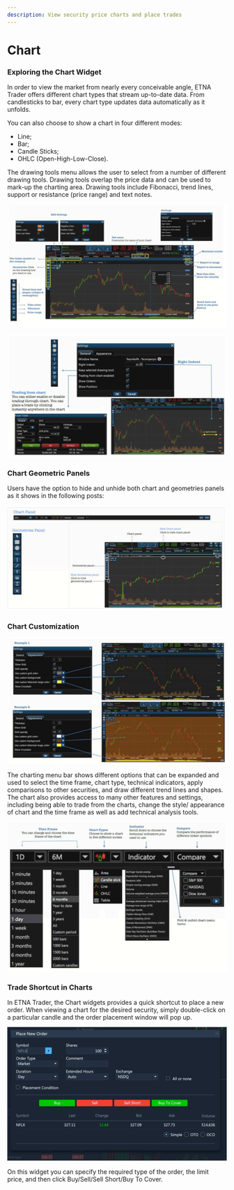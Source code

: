 ```yaml
---
description: View security price charts and place trades
---
```


# Chart

### Exploring the Chart Widget

In order to view the market from nearly every conceivable angle, ETNA Trader offers different chart types that stream up-to-date data. From candlesticks to bar, every chart type updates data automatically as it unfolds.

You can also choose to show a chart in four different modes:

* Line;
* Bar;
* Candle Sticks;
* OHLC \(Open-High-Low-Close\).

The drawing tools menu allows the user to select from a number of different drawing tools. Drawing tools overlap the price data and can be used to mark-up the charting area. Drawing tools include Fibonacci, trend lines, support or resistance \(price range\) and text notes.

![](../../../.gitbook/assets/screenshot-2019-04-24-at-16.13.19.png)

![](../../../.gitbook/assets/screenshot-2019-04-24-at-16.14.02.png)

### Chart Geometric Panels

Users have the option to hide and unhide both chart and geometries panels as it shows in the following posts:

![](../../../.gitbook/assets/screenshot-2019-04-24-at-16.19.31.png)

### Chart Customization

![](../../../.gitbook/assets/screenshot-2019-04-24-at-16.24.27.png)

The charting menu bar shows different options that can be expanded and used to select the time frame, chart type, technical indicators, apply comparisons to other securities, and draw different trend lines and shapes. The chart also provides access to many other features and settings, including being able to trade from the charts, change the style/ appearance of chart and the time frame as well as add technical analysis tools.

![](../../../.gitbook/assets/screenshot-2019-04-24-at-16.25.24.png)

### Trade Shortcut in Charts

In ETNA Trader, the Chart widgets provides a quick shortcut to place a new order. When viewing a chart for the desired security, simply double-click on a particular candle and the order placement window will pop up.

![](../../../.gitbook/assets/screenshot-2020-03-19-at-16.53.11.png)

On this widget you can specify the required type of the order, the limit price, and then click Buy/Sell/Sell Short/Buy To Cover.

